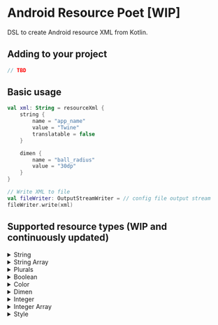 # Android Resource Poet [WIP]

DSL to create Android resource XML from Kotlin.

## Adding to your project

```kotlin
// TBD
```

## Basic usage

```kotlin
val xml: String = resourceXml {
    string {
        name = "app_name"
        value = "Twine"
        translatable = false
    }

    dimen {
        name = "ball_radius"
        value = "30dp"
    }
}

// Write XML to file
val fileWriter: OutputStreamWriter = // config file output stream
fileWriter.write(xml)
```

## Supported resource types (WIP and continuously updated)

<details>
    <summary>String</summary>

```kotlin
resourceXml {
    string {
        name = "" // Required
        value = "" // Required
        translatable = false // Optional - Default true
    }
}
````
</details>

<details>
    <summary>String Array</summary>

```kotlin
resourceXml {
    stringArray {
        name = "" // Required
        items = arrayOf("") // Required
        translatable = false // Optional - Default true
    }
}
````
</details>

<details>
    <summary>Plurals</summary>

```kotlin
resourceXml {
    stringPlurals {
        name = "" // Required
        translatable = false // Optional - Default true
        item {
            quantity = "" // Required
            value = "" // Required
        }
    }
}
````
</details>

<details>
    <summary>Boolean</summary>

```kotlin
resourceXml {
    boolean {
        name = "" // Required
        value = true // Optional - Default false
    }
}
```
</details>

<details>
    <summary>Color</summary>

```kotlin
resourceXml {
    color {
        name = "" // Required
        value = "" // Required
    }
}
```
</details>

<details>
    <summary>Dimen</summary>

```kotlin
resourceXml {
    dimen {
        name = "" // Required
        value = "" // Required
    }
}
```
</details>

<details>
    <summary>Integer</summary>

```kotlin
resourceXml {
    integer {
        name = "" // Required
        value = "" // Required
    }
}
```
</details>

<details>
    <summary>Integer Array</summary>

```kotlin
resourceXml {
    integerArray {
        name = "" // Required
        values = intArrayOf() // Required
    }
}
```
</details>

<details>
    <summary>Style</summary>

```kotlin
resourceXml {
    style {
        name = "" // Required
        parent = "" // Optional - Default empty

        item {
            name = "" // Required
            value = "" // Required
        }
    }
}
```
</details>
